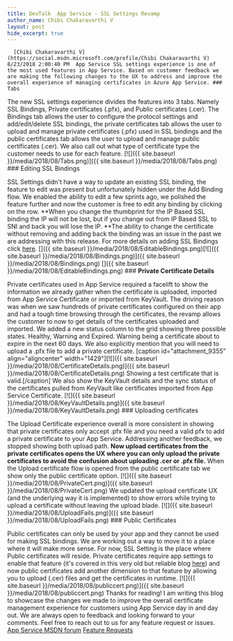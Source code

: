 ```yaml
---
title: DevTalk  App Service - SSL Settings Revamp
author_name: Chibi Chakaravarthi V
layout: post
hide_excerpt: true
---
```

      [Chibi Chakaravarthi V](https://social.msdn.microsoft.com/profile/Chibi Chakaravarthi V)  8/23/2018 2:00:40 PM  App Service SSL settings experience is one of the most used features in App Service. Based on customer feedback we are making the following changes to the UX to address and improve the overall experience of managing certificates in Azure App Service. ### Tabs

 The new SSL settings experience divides the features into 3 tabs. Namely SSL Bindings, Private certificates (.pfx), and Public certificates (.cer). The Bindings tab allows the user to configure the protocol settings and add/edit/delete SSL bindings, the private certificates tab allows the user to upload and manage private certificates (.pfx) used in SSL bindings and the public certificates tab allows the user to upload and manage public certificates (.cer). We also call out what type of certificate type the customer needs to use for each feature. [![]({{ site.baseurl }}/media/2018/08/Tabs.png)]({{ site.baseurl }}/media/2018/08/Tabs.png) ### Editing SSL Bindings

 SSL Settings didn't have a way to update an existing SSL binding, the feature to edit was present but unfortunately hidden under the Add Binding flow. We enabled the ability to edit a few sprints ago, we polished the feature further and now the customer is free to edit any binding by clicking on the row. **When you change the thumbprint for the IP Based SSL binding the IP will not be lost, but if you change out from IP Based SSL to SNI and back you will lose the IP. **The ability to change the certificate without removing and adding back the binding was an issue in the past we are addressing with this release. For more details on adding SSL Bindings click [here](https://docs.microsoft.com/en-us/azure/app-service/app-service-web-tutorial-custom-ssl#bind-your-ssl-certificate-1). []({{ site.baseurl }}/media/2018/08/EditableBindings.png)[![]({{ site.baseurl }}/media/2018/08/Bindings.png)]({{ site.baseurl }}/media/2018/08/Bindings.png) []({{ site.baseurl }}/media/2018/08/EditableBindings.png) ### **Private Certificate Details**

 Private certificates used in App Service required a facelift to show the information we already gather when the certificate is uploaded, imported from App Service Certificate or imported from KeyVault. The driving reason was when we saw hundreds of private certificates configured on their app and had a tough time browsing through the certificates, the revamp allows the customer to now to get details of the certificates uploaded and imported. We added a new status column to the grid showing three possible states. Healthy, Warning and Expired. Warning being a certificate about to expire in the next 60 days. We also explicitly mention that you will need to upload a .pfx file to add a private certificate. [caption id="attachment\_9355" align="aligncenter" width="1429"][![]({{ site.baseurl }}/media/2018/08/CertificateDetails.png)]({{ site.baseurl }}/media/2018/08/CertificateDetails.png) Showing a test certificate that is valid.[/caption] We also show the KeyVault details and the sync status of the certificates pulled from KeyVault like certificates imported from App Service Certificate. [![]({{ site.baseurl }}/media/2018/08/KeyVaultDetails.png)]({{ site.baseurl }}/media/2018/08/KeyVaultDetails.png) ### Uploading certificates

 The Upload Certificate experience overall is more consistent in showing that private certificates only accept .pfx file and you need a valid pfx to add a private certificate to your App Service. Addressing another feedback, we stopped showing both upload path. **Now upload certificates from the private certificates opens the UX where you can only upload the private certificates to avoid the confusion about uploading .cer or .pfx file.** When the Upload certificate flow is opened from the public certificate tab we show only the public certificate option. [![]({{ site.baseurl }}/media/2018/08/PrivateCert.png)]({{ site.baseurl }}/media/2018/08/PrivateCert.png) We updated the upload certificate UX (and the underlying way it is implemented) to show errors while trying to upload a certificate without leaving the upload blade. [![]({{ site.baseurl }}/media/2018/08/UploadFails.png)]({{ site.baseurl }}/media/2018/08/UploadFails.png) ### Public Certificates

 Public certificates can only be used by your app and they cannot be used for making SSL bindings. We are working out a way to move it to a place where it will make more sense. For now, SSL Setting is the place where Public certificates will reside. Private certificates require app settings to enable that feature (it's covered in this very old but reliable blog [here](https://azure.microsoft.com/en-us/blog/using-certificates-in-azure-websites-applications/)) and now public certificates add another dimension to that feature by allowing you to upload (.cer) files and get the certificates in runtime. [![]({{ site.baseurl }}/media/2018/08/publiccert.png)]({{ site.baseurl }}/media/2018/08/publiccert.png) Thanks for reading! I am writing this blog to showcase the changes we made to improve the overall certificate management experience for customers using App Service day in and day out. We are always open to feedback and looking forward to your comments. Feel free to reach out to us for any feature request or issues. [App Service MSDN forum](https://social.msdn.microsoft.com/Forums/azure/en-US/home?forum=windowsazurewebsitespreview) [Feature Requests ](https://feedback.azure.com/forums/169385-web-apps)     